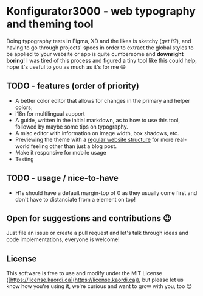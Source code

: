 # Konfigurator3000 - web typography and theming tool

Doing typography tests in Figma, XD and the likes is sketchy (_get it?_), and having to go through projects' specs in order to extract the global styles to be applied to your website or app is quite cumbersome and **downright boring**! I was tired of this process and figured a tiny tool like this could help, hope it's useful to you as much as it's for me :smile:

## TODO - features (order of priority)

- A better color editor that allows for changes in the primary and helper colors;
- i18n for multilingual support
- A guide, written in the initial markdown, as to how to use this tool, followed by maybe some tips on typography.
- A misc editor with information on image width, box shadows, etc.
- Previewing the theme with a [regular website structure](http://adventurega.me/bootstrap/) for more real-world feeling other than just a blog post.
- Make it responsive for mobile usage
- Testing

## TODO - usage / nice-to-have

- H1s should have a default margin-top of 0 as they usually come first and don't have to distanciate from a element on top!

## Open for suggestions and contributions :wink:

Just file an issue or create a pull request and let's talk through ideas and code implementations, everyone is welcome!

## License

This software is free to use and modify under the MIT License ([https://license.kaordi.ca](https://license.kaordi.ca)), but please let us know how you're using it, we're curious and want to grow with you, too :blush:

